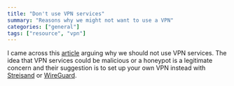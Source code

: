 ```yaml
---
title: "Don't use VPN services"
summary: "Reasons why we might not want to use a VPN"
categories: ["general"]
tags: ["resource", "vpn"]
---
```


I came across this [article](https://gist.github.com/joepie91/5a9909939e6ce7d09e29) arguing why we should not use VPN services. The idea that VPN services could be malicious or a honeypot is a legitimate concern and their suggestion is to set up your own VPN instead with [Streisand](https://github.com/StreisandEffect/streisand) or [WireGuard](https://www.wireguard.com/).
